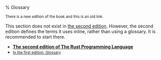 % Glossary

<small>There is a new edition of the book and this is an old link.</small>

This section does not exist in [the second edition][2].
However, the second edition defines the terms it uses inline, rather than using a glossary.
It is recommended to start there.

* **[The second edition of The Rust Programming Language][2]**
* <small>[In the first edition: Glossary][1]</small>


[1]: https://doc.rust-lang.org/1.30.0/book/first-edition/glossary.html
[2]: index.html
